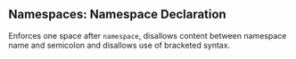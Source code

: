 ## Namespaces: Namespace Declaration

Enforces one space after `namespace`, disallows content between namespace name and semicolon and disallows use of bracketed syntax.